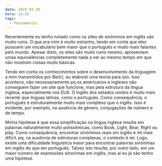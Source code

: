 ```yaml
---
date: 2025-03-20
hora: 14:55
tags:
  - Pensamentos
---
```



Recentemente eu tenho notado como os sites de sinónimos em inglês são muito ruins. O que pra mim é muito estranho, tendo em conta que eles possuem um vocabulário bem maior que o português e muito mais falantes pelo mundo. 
Apesar disto, os sites são muito ruins mesmo, apresentam umas equivalências completamente nada a ver ao mesmo tempo em que não mostram coisas muito básicas. 

Tendo em conta os conhecimentos sobre o desenvolvimento da linguagem a mim transmitidos por Bel(r), eu elaborei uma teoria para isto. 
Isso acontece, não necessariamente pq os americanos e ingleses não conseguem fazer um site que funcione, mas pela estrutura da língua inglesa, especialmente nos EUA. 
O inglês dos estados unidos é muito mais recente que línguas latinas, como o português. Como consequência, o português é estruturalmente muito mais complexo que o inglês. Isso é evidente, por exemplo, na ausência de género, conjugações de número e de tempo. 

Minha hipótese é que essa simplificação na língua inglesa resulta em palavras naturalmente muito polissémicas, como Book, Light, Bear, Right ou play. 
Como consequência, encontrar sinónimos reais em inglês é mt mais difícil, pq, na ausência de estruturas complexas, o contexto é rei. Logo, existe uma dificuldade linguística maior para encontrar palavras sinónimas em inglês do que em português. Talvez isto resulte, por outro lado, em um maior número de expressões sinonimas em inglês, mas ai eu já não tenho uma hipótese.


